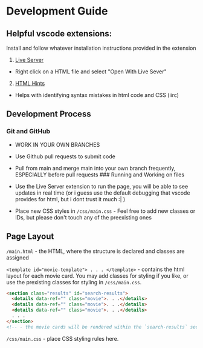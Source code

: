 # Development Guide

## Helpful vscode extensions:

Install and follow whatever installation instructions provided in the extension

1. [Live Server](https://marketplace.visualstudio.com/items?itemName=ritwickdey.LiveServer)

- Right click on a HTML file and select "Open With Live Sever"

2. [HTML Hints](https://marketplace.visualstudio.com/items?itemName=HTMLHint.vscode-htmlhint)

- Helps with identifying syntax mistakes in html code and CSS (iirc)

## Development Process

### Git and GitHub

- WORK IN YOUR OWN BRANCHES

- Use Github pull requests to submit code

- Pull from main and merge main into your own branch frequently, ESPECIALLY
  before pull requests ### Running and Working on files

- Use the Live Server
  extension to run the page, you will be able to see updates in real time
  (or i
  guess use the default debugging that vscode provides for html, but i dont trust
  it much :| )

- Place new CSS styles in `/css/main.css` - Feel free to add new
  classes or IDs, but please don't touch any of the preexisting ones

## Page Layout

`/main.html` - the HTML, where the structure is declared and classes are assigned

`<template id="movie-template"> . . . </template>` - contains the html layout for each movie card. You may add classes for styling if you like, or use the prexisting classes for styling in `/css/main.css`.

```html
<section class="results" id="search-results">
  <details data-ref="" class="movie">. . .</details>
  <details data-ref="" class="movie">. . .</details>
  <details data-ref="" class="movie">. . .</details>
  . . .
</section>
<!-- - the movie cards will be rendered within the `search-results` section. -->
```

`/css/main.css` - place CSS styling rules here.
